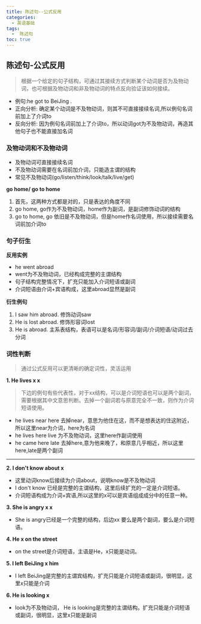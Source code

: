 ```yaml
---
title: 陈述句--公式反用
categories:
  - 英语基础
tags:
  -  陈述句
toc: true 
---
```



## 陈述句-公式反用

> 根据一个给定的句子结构，可通过其接续方式判断某个动词是否为及物动词，也可根据及物动词和非及物动词的特点反向验证该如何接续。


* 例句:he got to BeiJing .
* 正向分析: 确定某个动词是不及物动词，则其不可直接接续名词,所以例句名词前加上了介词to
* 反向分析: 因为例句名词前加上了介词to，所以动词got为不及物动词，再造其他句子也不能直接加名词


### 及物动词和不及物动词

  * 及物动词可直接接续名词
  * 不及物动词需要在名词前加介词，只能造主谓的结构
  * 常见不及物动词(go/listen/think/look/talk/live/get)

**go home/ go to home**

1. 首先，这两种方式都是对的，只是表达的角度不同
2. go home, go作为不及物动词，home作为副词，是副词修饰动词的结构
3. go to home, go 依旧是不及物动词，但是home作名词使用，所以接续需要名词前加介词to



### 句子衍生

**反用实例**
* he went abroad
* went为不及物动词，已经构成完整的主谓结构
* 句子结构完整情况下，扩充只能加入介词短语或副词
* 介词短语由介词+宾语构成，这里abroad显然是副词

**衍生例句**

1. I saw him abroad. 修饰动词saw
2. He is lost abroad.  修饰形容词lost
3. He is abroad. 主系表结构，表语可以是名词/形容词/副词/介词短语/动词过去分词

### 词性判断

> 通过公式反用可以更清晰的确定词性，灵活运用


**1. He lives x x** 

>下边的例句有些代表性，对于xx结构，可以是介词短语也可以是两个副词，需要根据其中文意思判断。去掉一个副词若与原意完全不一致，则作为介词短语使用。


* he lives near here 去掉near，意思为他住在这，而不是想表达的住这附近，所以这里near为介词，here为名词
* he lives here live 为不及物动词，这里here作副词使用
* he came here late 去掉here,意为他来晚了，和原意几乎相近，所以这里here,late是两个副词

---


**2. I don't know about x**

- 这里动词know后接续为介词about，说明know是不及物动词
- I don't know 已经是完整的主谓结构，这里后续扩充的一定是介词短语。
- 介词短语构成为介词+宾语,所以这里的x可以是宾语组成成分中的任意一种。

**3. She is angry x x** 

* She is angry已经是一个完整的结构，后边xx 要么是两个副词，要么是介词短语。

**4. He x on the street**
* on the street是介词短语，主语是He，x只能是动词。

**5. I left BeiJing x him**
  
* I left BeiJing是完整的主谓宾结构，扩充只能是介词短语或副词，很明显，这里x只能是介词

**6. He is looking x**
* look为不及物动词， He is looking是完整的主谓结构。扩充只能是介词短语或副词，很明显，这里x只能是副词


